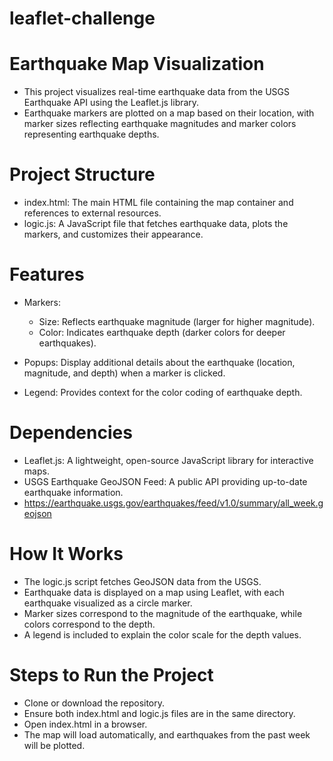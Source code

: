 # leaflet-challenge

# Earthquake Map Visualization
* This project visualizes real-time earthquake data from the USGS Earthquake API using the Leaflet.js library. 
* Earthquake markers are plotted on a map based on their location, with marker sizes reflecting earthquake magnitudes and marker colors representing earthquake depths.

# Project Structure
* index.html: The main HTML file containing the map container and references to external resources.
* logic.js: A JavaScript file that fetches earthquake data, plots the markers, and customizes their appearance.

# Features
* Markers:
    * Size: Reflects earthquake magnitude (larger for higher magnitude).
    * Color: Indicates earthquake depth (darker colors for deeper earthquakes).
* Popups: Display additional details about the earthquake (location, magnitude, and depth) when a marker is clicked.

* Legend: Provides context for the color coding of earthquake depth.

# Dependencies
* Leaflet.js: A lightweight, open-source JavaScript library for interactive maps.
* USGS Earthquake GeoJSON Feed: A public API providing up-to-date earthquake information.
* https://earthquake.usgs.gov/earthquakes/feed/v1.0/summary/all_week.geojson

# How It Works
* The logic.js script fetches GeoJSON data from the USGS.
* Earthquake data is displayed on a map using Leaflet, with each earthquake visualized as a circle marker.
* Marker sizes correspond to the magnitude of the earthquake, while colors correspond to the depth.
* A legend is included to explain the color scale for the depth values.

# Steps to Run the Project
* Clone or download the repository.
* Ensure both index.html and logic.js files are in the same directory.
* Open index.html in a browser.
* The map will load automatically, and earthquakes from the past week will be plotted.